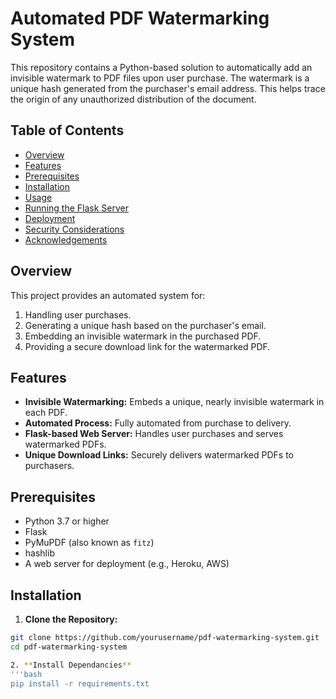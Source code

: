 # Automated PDF Watermarking System

This repository contains a Python-based solution to automatically add an invisible watermark to PDF files upon user purchase. The watermark is a unique hash generated from the purchaser's email address. This helps trace the origin of any unauthorized distribution of the document.

## Table of Contents

- [Overview](#overview)
- [Features](#features)
- [Prerequisites](#prerequisites)
- [Installation](#installation)
- [Usage](#usage)
- [Running the Flask Server](#running-the-flask-server)
- [Deployment](#deployment)
- [Security Considerations](#security-considerations)
- [Acknowledgements](#acknowledgements)

## Overview

This project provides an automated system for:

1. Handling user purchases.
2. Generating a unique hash based on the purchaser's email.
3. Embedding an invisible watermark in the purchased PDF.
4. Providing a secure download link for the watermarked PDF.

## Features

- **Invisible Watermarking:** Embeds a unique, nearly invisible watermark in each PDF.
- **Automated Process:** Fully automated from purchase to delivery.
- **Flask-based Web Server:** Handles user purchases and serves watermarked PDFs.
- **Unique Download Links:** Securely delivers watermarked PDFs to purchasers.

## Prerequisites

- Python 3.7 or higher
- Flask
- PyMuPDF (also known as `fitz`)
- hashlib
- A web server for deployment (e.g., Heroku, AWS)

## Installation

1. **Clone the Repository:**

```bash
git clone https://github.com/yourusername/pdf-watermarking-system.git
cd pdf-watermarking-system

2. **Install Dependancies**
'''bash
pip install -r requirements.txt

